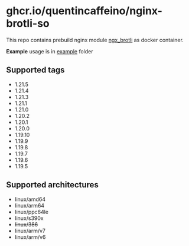 # ghcr.io/quentincaffeino/nginx-brotli-so

This repo contains prebuild nginx module [ngx_brotli](https://github.com/google/ngx_brotli) as docker container.

**Example** usage is in [example](./example) folder

## Supported tags

- 1.21.5
- 1.21.4
- 1.21.3
- 1.21.1
- 1.21.0
- 1.20.2
- 1.20.1
- 1.20.0
- 1.19.10
- 1.19.9
- 1.19.8
- 1.19.7
- 1.19.6
- 1.19.5

## Supported architectures

- linux/amd64
- linux/arm64
- linux/ppc64le
- linux/s390x
- ~~linux/386~~
- linux/arm/v7
- linux/arm/v6
